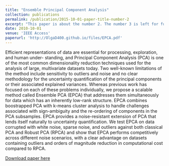```yaml
---
title: "Ensemble Principal Component Analysis"
collection: publications
permalink: /publication/2015-10-01-paper-title-number-2
excerpt: "This paper is about the number 2. The number 3 is left for future work.<br/><img src='/images/500x300.png'>"
date: 2010-10-01
venue: 'IEEE Access'
paperurl: 'http://OlgaD400.github.io/files/EPCA.pdf'
---
```

Efficient representations of data are essential for processing, exploration, and human under- standing, and Principal Component Analysis (PCA) is one of the most common dimensionality reduction techniques used for the analysis of large, multivariate datasets today. Two well-known limitations of the method include sensitivity to outliers and noise and no clear methodology for the uncertainty quantification of the principal components or their associated explained variances. Whereas previous work has focused on each of these problems individually, we propose a scalable method called Ensemble PCA (EPCA) that addresses them simultaneously for data which has an inherently low-rank structure. EPCA combines boostrapped PCA with k-means cluster analysis to handle challenges associated with sign-ambiguity and the re-ordering of components in the PCA subsamples. EPCA provides a noise-resistant extension of PCA that lends itself naturally to uncertainty quantification. We test EPCA on data corrupted with white noise, sparse noise, and outliers against both classical PCA and Robust PCA (RPCA) and show that EPCA performs competitively across different noise scenarios, with a clear advantage on datasets containing outliers and orders of magnitude reduction in computational cost compared to RPCA.

[Download paper here]([http://academicpages.github.io/files/paper2.pdf](http://OlgaD400.github.io/files/EPCA.pdf))

